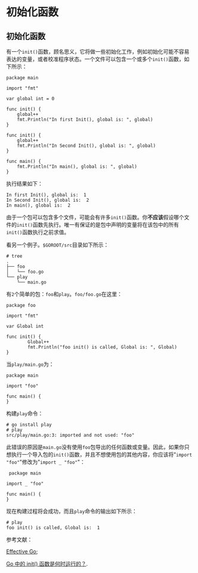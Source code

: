# 初始化函数

## 初始化函数

有一个`init()`函数，顾名思义，它将做一些初始化工作，例如初始化可能不容易表达的变量，或者校准程序状态。一个文件可以包含一个或多个`init()`函数，如下所示：

```
package main

import "fmt"

var global int = 0

func init() {
    global++
    fmt.Println("In first Init(), global is: ", global)
}

func init() {
    global++
    fmt.Println("In Second Init(), global is: ", global)
}

func main() {
    fmt.Println("In main(), global is: ", global)
} 
```

执行结果如下：

```
In first Init(), global is:  1
In Second Init(), global is:  2
In main(), global is:  2 
```

由于一个包可以包含多个文件，可能会有许多`init()`函数。你**不应该**假设哪个文件的`init()`函数先执行。唯一有保证的是包中声明的变量将在该包中的所有`init()`函数执行之前求值。

看另一个例子。`$GOROOT/src`目录如下所示：

```
# tree
.
├── foo
│   └── foo.go
└── play
    └── main.go 
```

有`2`个简单的包：`foo`和`play`。`foo/foo.go`在这里：

```
package foo

import "fmt"

var Global int

func init() {
        Global++
        fmt.Println("foo init() is called, Global is: ", Global)
} 
```

当`play/main.go`为：

```
package main

import "foo"

func main() {
} 
```

构建`play`命令：

```
# go install play
# play
src/play/main.go:3: imported and not used: "foo" 
```

此错误的原因是`main.go`没有使用`foo`包导出的任何函数或变量。因此，如果你只想执行一个导入包的`init()`函数，并且不想使用包的其他内容，你应该将"`import "foo"`"修改为"`import _ "foo"`"：

```
 package main

import _ "foo"

func main() {
} 
```

现在构建过程将会成功，而且`play`命令的输出如下所示：

```
# play
foo init() is called, Global is:  1 
```

参考文献：

[Effective Go](https://golang.org/doc/effective_go.html#init);

[Go 中的 init() 函数是何时运行的？](http://stackoverflow.com/questions/24790175/when-is-the-init-function-in-go-golang-run).
